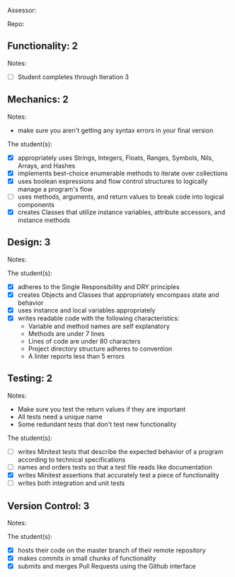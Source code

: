 Assessor:

Repo:

## Functionality: 2

Notes:

- [ ] Student completes through Iteration 3

## Mechanics: 2

Notes:

* make sure you aren't getting any syntax errors in your final version

The student(s):

- [x] appropriately uses Strings, Integers, Floats, Ranges, Symbols, Nils, Arrays, and Hashes
- [x] implements best-choice enumerable methods to iterate over collections
- [x] uses boolean expressions and flow control structures to logically manage a program's flow
- [ ] uses methods, arguments, and return values to break code into logical components
- [x] creates Classes that utilize instance variables, attribute accessors, and instance methods

## Design: 3

Notes:

The student(s):

- [x] adheres to the Single Responsibility and DRY principles
- [x] creates Objects and Classes that appropriately encompass state and behavior
- [x] uses instance and local variables appropriately
- [x] writes readable code with the following characteristics:
    * Variable and method names are self explanatory
    * Methods are under 7 lines
    * Lines of code are under 80 characters
    * Project directory structure adheres to convention
    * A linter reports less than 5 errors

## Testing: 2

Notes:

* Make sure you test the return values if they are important
* All tests need a unique name
* Some redundant tests that don't test new functionality

The student(s):

- [ ] writes Minitest tests that describe the expected behavior of a program according to technical specifications
- [ ] names and orders tests so that a test file reads like documentation
- [x] writes Minitest assertions that accurately test a piece of functionality
- [ ] writes both integration and unit tests

## Version Control: 3

Notes:

The student(s):

- [x] hosts their code on the master branch of their remote repository
- [x] makes commits in small chunks of functionality
- [x] submits and merges Pull Requests using the Github interface
